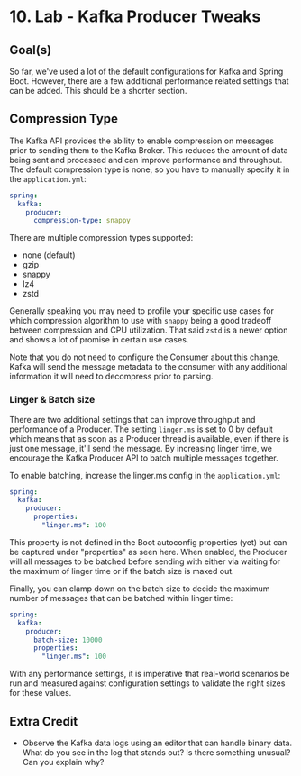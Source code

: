 # 10. Lab - Kafka Producer Tweaks

## Goal(s)

So far, we've used a lot of the default configurations for Kafka and Spring Boot. However, there are a few additional
performance related settings that can be added. This should be a shorter section.

## Compression Type

The Kafka API provides the ability to enable compression on messages prior to sending them to the Kafka Broker. This
reduces the amount of data being sent and processed and can improve performance and throughput. The default compression
type is none, so you have to manually specify it in the `application.yml`:

```yaml
spring:
  kafka:
    producer:
      compression-type: snappy
```

There are multiple compression types supported:

- none (default)
- gzip
- snappy
- lz4
- zstd

Generally speaking you may need to profile your specific use cases for which compression algorithm to use with `snappy`
being a good tradeoff between compression and CPU utilization. That said `zstd` is a newer option and shows a lot of
promise in certain use cases.

Note that you do not need to configure the Consumer about this change, Kafka will send the message metadata to the
consumer with any additional information it will need to decompress prior to parsing.

### Linger & Batch size

There are two additional settings that can improve throughput and performance of a Producer. The setting `linger.ms` is
set to 0 by default which means that as soon as a Producer thread is available, even if there is just one message, it'll
send the message. By increasing linger time, we encourage the Kafka Producer API to batch multiple messages together.

To enable batching, increase the linger.ms config in the `application.yml`:

```yaml
spring:
  kafka:
    producer:
      properties:
        "linger.ms": 100
```

This property is not defined in the Boot autoconfig properties (yet) but can be captured under "properties" as seen
here. When enabled, the Producer will all messages to be batched before sending with either via waiting for the maximum
of linger time or if the batch size is maxed out.

Finally, you can clamp down on the batch size to decide the maximum number of messages that can be batched within linger
time:

```yaml
spring:
  kafka:
    producer:
      batch-size: 10000
      properties:
        "linger.ms": 100
```

With any performance settings, it is imperative that real-world scenarios be run and measured against configuration
settings to validate the right sizes for these values.

## Extra Credit

- Observe the Kafka data logs using an editor that can handle binary data. What do you see in the log that stands out?
  Is there something unusual? Can you explain why?
